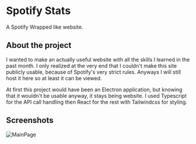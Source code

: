 
# Spotify Stats

A Spotify Wrapped like website.



## About the project

I wanted to make an actually useful website with all the skills I learned in the past month. I only realized at the very end that I couldn't make this site publicly usable, because of Spotify's very strict rules. Anyways I will still host it here so at least it can be viewed.

At first this project would have been an Electron application, but knowing that it wouldn't be usable anyway, it stays being website. I used Typescript for the API call handling then React for the rest with Tailwindcss for styling.
## Screenshots
![MainPage](https://github.com/madroakos/spotify_stats/assets/72211433/760a362e-fecb-4c2f-a980-085658505d67)

